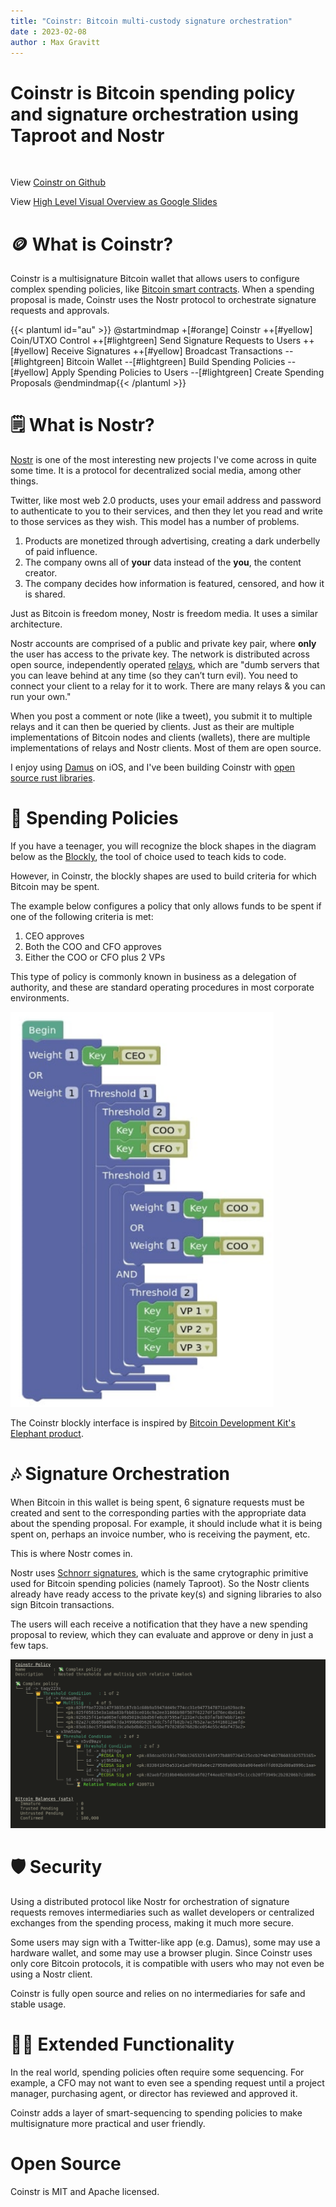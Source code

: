 ```yaml
---
title: "Coinstr: Bitcoin multi-custody signature orchestration"
date : 2023-02-08
author : Max Gravitt
---
```


<head>
  <title>Coinstr: Bitcoin multi-custody signature orchestration</title>
  <meta charSet="utf-8" />
  <meta property="og:image" content="https://coinstr.app/coinstr.png" />
  <meta property="twitter:description" content="Coinstr is Bitcoin multi-custody signature orchestration on Nostr" />
  <meta property="twitter:image" content="https://coinstr.app/coinstr.png" />
  <meta property="og:description" content="Coinstr is Bitcoin multi-custody signature orchestration on Nostr" />
  <meta property="og:title" content="Coinstr is Bitcoin multi-custody signature orchestration on Nostr" />
  <meta property="og:url" content="https://coinstr.app" />
</head>

# Coinstr is Bitcoin spending policy and signature orchestration using Taproot and Nostr

<br />

View [Coinstr on Github](https://github.com/3yekn/coinstr)

View [High Level Visual Overview as Google Slides](https://docs.google.com/presentation/d/1E4WwSgt4ZKr1M9SmmVELpf2ckhmqC237idLumCKP7Eg)

# 🪙 What is Coinstr? 
Coinstr is a multisignature Bitcoin wallet that allows users to configure complex spending policies, like [Bitcoin smart contracts](https://river.com/learn/what-are-bitcoin-smart-contracts/). When a spending proposal is made, Coinstr uses the Nostr protocol to orchestrate signature requests and approvals. 

{{< plantuml id="au" >}}
@startmindmap
+[#orange] Coinstr
++[#yellow] Coin/UTXO Control
++[#lightgreen] Send Signature Requests to Users
++[#yellow] Receive Signatures
++[#yellow] Broadcast Transactions
--[#lightgreen] Bitcoin Wallet
--[#lightgreen] Build Spending Policies
--[#yellow] Apply Spending Policies to Users
--[#lightgreen] Create Spending Proposals
@endmindmap{{< /plantuml >}}

# 🗒️ What is Nostr?
[Nostr](https://nostr-resources.com/) is one of the most interesting new projects I've come across in quite some time. It is a protocol for decentralized social media, among other things. 

Twitter, like most web 2.0 products, uses your email address and password to authenticate to you to their services, and then they let you read and write to those services as they wish. This model has a number of problems.
1. Products are monetized through advertising, creating a dark underbelly of paid influence.
2. The company owns all of **your** data instead of the **you**, the content creator.
3. The company decides how information is featured, censored, and how it is shared.

Just as Bitcoin is freedom money, Nostr is freedom media. It uses a similar architecture.

Nostr accounts are comprised of a public and private key pair, where **only** the user has access to the private key. The network is distributed across open source, independently operated [relays](https://nostr-resources.com/#relays), which are "dumb servers that you can leave behind at any time (so they can’t turn evil). You need to connect your client to a relay for it to work. There are many relays & you can run your own."

When you post a comment or note (like a tweet), you submit it to multiple relays and it can then be queried by clients. Just as their are multiple implementations of Bitcoin nodes and clients (wallets), there are multiple implementations of relays and Nostr clients. Most of them are open source. 

I enjoy using [Damus](https://damus.io) on iOS, and I've been building Coinstr with [open source rust libraries](https://github.com/rust-nostr/nostr). 


# 💸 Spending Policies
If you have a teenager, you will recognize the block shapes in the diagram below as the [Blockly](https://developers.google.com/blockly), the tool of choice used to teach kids to code.

However, in Coinstr, the blockly shapes are used to build criteria for which Bitcoin may be spent. 

The example below configures a policy that only allows funds to be spent if one of the following criteria is met: 
1. CEO approves 
2. Both the COO and CFO approves
3. Either the COO or CFO plus 2 VPs

This type of policy is commonly known in business as a delegation of authority, and these are standard operating procedures in most corporate environments. 

![Example Spending Policy](spending-policies.png)

The Coinstr blockly interface is inspired by [Bitcoin Development Kit's Elephant product](https://github.com/bitcoindevkit/elephant).

# 🎶 Signature Orchestration
When Bitcoin in this wallet is being spent, 6 signature requests must be created and sent to the corresponding parties with the appropriate data about the spending proposal. For example, it should include what it is being spent on, perhaps an invoice number, who is receiving the payment, etc. 

This is where Nostr comes in. 

Nostr uses [Schnorr signatures](https://river.com/learn/what-are-schnorr-signatures/), which is the same crytographic primitive used for Bitcoin spending policies (namely Taproot). So the Nostr clients already have ready access to the private key(s) and signing libraries to also sign Bitcoin transactions.

The users will each receive a notification that they have a new spending proposal to review, which they can evaluate and approve or deny in just a few taps. 

![coinstr-policy.png](articles/2023-02-14-dev-update/coinstr-policy.png)

# 🛡️ Security
Using a distributed protocol like Nostr for orchestration of signature requests removes intermediaries such as wallet developers or centralized exchanges from the spending process, making it much more secure. 

Some users may sign with a Twitter-like app (e.g. Damus), some may use a hardware wallet, and some may use a browser plugin. Since Coinstr uses only core Bitcoin protocols, it is compatible with users who may not even be using a Nostr client. 

Coinstr is fully open source and relies on no intermediaries for safe and stable usage. 

# 👨‍💼 Extended Functionality 
In the real world, spending policies often require some sequencing. For example, a CFO may not want to even see a spending request until a project manager, purchasing agent, or director has reviewed and approved it. 

Coinstr adds a layer of smart-sequencing to spending policies to make multisignature more practical and user friendly.

# Open Source
Coinstr is MIT and Apache licensed. 